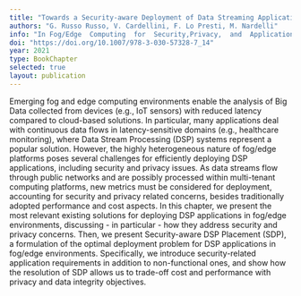 ```yaml
---
title: "Towards a Security-aware Deployment of Data Streaming Applications in Fog Computing"
authors: "G. Russo Russo, V. Cardellini, F. Lo Presti, M. Nardelli"
info: "In Fog/Edge  Computing  for  Security,Privacy,  and  Applications, W. Chang and J. Wu (eds.)"
doi: "https://doi.org/10.1007/978-3-030-57328-7_14"
year: 2021
type: BookChapter
selected: true
layout: publication
---
```


Emerging fog and edge computing environments enable the analysis of Big Data collected from devices (e.g., IoT sensors) with reduced latency compared to cloud-based solutions.  In particular, many applications deal with continuous data flows in latency-sensitive domains  (e.g., healthcare monitoring), where Data Stream Processing (DSP) systems represent a popular solution.  However, the highly heterogeneous nature of fog/edge platforms poses several challenges for efficiently deploying DSP applications, including security and privacy issues.  As data streams flow through public networks and are possibly processed within multi-tenant computing platforms, new metrics must be considered for deployment, accounting for security and privacy related concerns, besides traditionally adopted performance and cost aspects.  In this chapter, we present the most relevant existing solutions for deploying DSP applications in fog/edge environments, discussing - in particular - how they address security and privacy concerns.  Then, we present Security-aware DSP Placement (SDP), a formulation of the optimal deployment problem for DSP applications in fog/edge environments. Specifically, we introduce security-related application requirements in addition to non-functional ones, and show how the resolution of SDP allows us to trade-off cost and performance with privacy and data integrity objectives.

